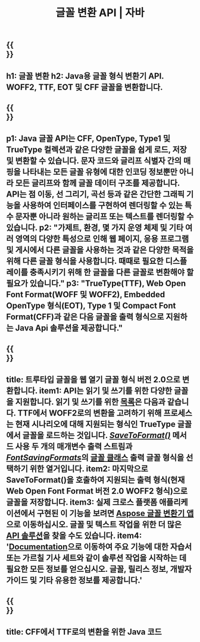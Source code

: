 ﻿---
translation: true
template: /_templates/conversion-java.md
title: 글꼴 변환 API | 자바
url: /java/conversion/
description: Java 글꼴 파일 변환 기능. 몇 줄의 Java 코드로 CFF, EOT, WOFF, TTF 및 Type 1과 같은 다양한 글꼴을 변환합니다.
keywords: 글꼴 변환 Java, 글꼴 변환 Java, 글꼴 덮개 Java
family: font
platformtag: java
feature: conversion
---

{{<section banner>}}
---
h1: 글꼴 변환
h2: Java용 글꼴 형식 변환기 API. WOFF2, TTF, EOT 및 CFF 글꼴을 변환합니다.
---

{{<section overview>}}
---
p1: Java 글꼴 API는 CFF, OpenType, Type1 및 TrueType 컬렉션과 같은 다양한 글꼴을 쉽게 로드, 저장 및 변환할 수 있습니다. 문자 코드와 글리프 식별자 간의 매핑을 나타내는 모든 글꼴 유형에 대한 인코딩 정보뿐만 아니라 모든 글리프와 함께 글꼴 데이터 구조를 제공합니다. API는 점 이동, 선 그리기, 곡선 등과 같은 간단한 그래픽 기능을 사용하여 인터페이스를 구현하여 렌더링할 수 있는 특수 문자뿐 아니라 원하는 글리프 또는 텍스트를 렌더링할 수 있습니다.
p2: "가제트, 환경, 몇 가지 운영 체제 및 기타 여러 영역의 다양한 특성으로 인해 웹 페이지, 응용 프로그램 및 게시에서 다른 글꼴을 사용하는 것과 같은 다양한 목적을 위해 다른 글꼴 형식을 사용합니다. 때때로 필요한 디스플레이를 충족시키기 위해 한 글꼴을 다른 글꼴로 변환해야 할 필요가 있습니다."
p3: "TrueType(TTF), Web Open Font Format(WOFF 및 WOFF2), Embedded OpenType 형식(EOT), Type 1 및 Compact Font Format(CFF)과 같은 다음 글꼴을 출력 형식으로 지원하는 Java Api 솔루션을 제공합니다."
---

{{<section feature1>}}
---
title: 트루타입 글꼴을 웹 열기 글꼴 형식 버전 2.0으로 변환합니다.
item1: API는 읽기 및 쓰기를 위한 다양한 글꼴을 지원합니다. 읽기 및 쓰기를 위한 [목록](https://docs.aspose.com/font/java/convert/#formats-supported-for-reading-andor-writing)은 다음과 같습니다. TTF에서 WOFF2로의 변환을 고려하기 위해 프로세스는 현재 시나리오에 대해 지원되는 형식인 TrueType 글꼴에서 글꼴을 로드하는 것입니다. [*SaveToFormat()*](https://reference.aspose.com/font/java/com.aspose.font/Font#saveToFormat-java.io.OutputStream-com.aspose.font.FontSavingFormats-) 메서드 사용 두 개의 매개변수 출력 스트림과 [*FontSavingFormats*](https://reference.aspose.com/font/java/com.aspose.font/Font#save-java.lang.String-)의 [글꼴 클래스](https://reference.aspose.com/font/java/com.aspose.font/Font#save-java.lang.String-) 출력 글꼴 형식을 선택하기 위한 열거입니다.
item2: 마지막으로 SaveToFormat()을 호출하여 지원되는 출력 형식(현재 Web Open Font Format 버전 2.0 WOFF2 형식)으로 글꼴을 저장합니다.
item3: 실제 크로스 플랫폼 애플리케이션에서 구현된 이 기능을 보려면 [Aspose 글꼴 변환기 앱](https://products.aspose.app/font/conversion)으로 이동하십시오. 글꼴 및 텍스트 작업을 위한 더 많은 [API 솔루션](https://products.aspose.app/font/applications)을 찾을 수도 있습니다.
item4: '[Documentation](https://docs.aspose.com/font/net/)으로 이동하여 주요 기능에 대한 자습서 또는 가르칠 기사 세트와 같이 솔루션 작업을 시작하는 데 필요한 모든 정보를 얻으십시오. 글꼴, 릴리스 정보, 개발자 가이드 및 기타 유용한 정보를 제공합니다.'
---

{{<section codeexample>}}
---
title: CFF에서 TTF로의 변환을 위한 Java 코드
---
